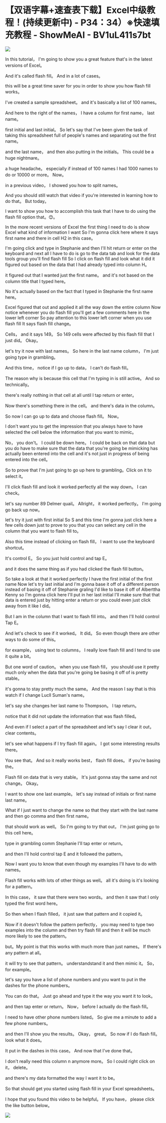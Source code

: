 # 【双语字幕+速查表下载】Excel中级教程！(持续更新中) - P34：34）※快速填充教程 - ShowMeAI - BV1uL411s7bt

![](img/e1f56842df788c5881053007ba4437bf_0.png)

In this tutorial， I'm going to show you a great feature that's in the latest versions of Excel。

 And it's called flash fill。 And in a lot of cases。

 this will be a great time saver for you in order to show you how flash fill works。

 I've created a sample spreadsheet。 and it's basically a list of 100 names。

 And here to the right of the names， I have a column for first name， last name。

 first initial and last initial。 So let's say that I've been given the task of taking this spreadsheet full of people's names and separating out the first name。

 and the last name， and then also putting in the initials。 This could be a huge nightmare。

 a huge headache。 especially if instead of 100 names I had 1000 names to do or 10000 or more。 Now。

 in a previous video， I showed you how to split names。

 And you should still watch that video if you're interested in learning how to do that。 But today。

 I want to show you how to accomplish this task that I have to do using the flash fill option that。😊。

In the more recent versions of Excel the first thing I need to do is show Excel what kind of information I want So I'm gonna click here where it says first name and there in cell H2 in this case。

 I'm going click and type in Stephanie and then I'll hit return or enter on the keyboard and next all I have to do is go to the data tab and look for the data tools group you'll find flash fill So I click on flash fill and look what it did it figured out based on the data that I had already typed into column H。

 it figured out that I wanted just the first name。 and it's not based on the column title that I typed here。

 No it's actually based on the fact that I typed in Stephanie the first name here。

 Excel figured that out and applied it all the way down the entire column Now notice whenever you do flash fill you'll get a few comments here in the lower left corner So pay attention to this lower left corner when you use flash fill It says flash fill change。

Cells， and it says 149。 So 149 cells were affected by this flash fill that I just did。 Okay。

 let's try it now with last names。 So here in the last name column， I'm just going type in grambling。

 And this time， notice if I go up to data， I can't do flash fill。

 The reason why is because this cell that I'm typing in is still active。 And so technically。

 there's really nothing in that cell at all until I tap return or enter。

 Now there's something there in the cell。 and there's data in the column。

 So now I can go up to data and choose flash fill。 Now。

 I don't want you to get the impression that you always have to have selected the cell below the information that you want to mimic。

 No， you don't。 I could be down here。 I could be back on that data but you do have to make sure that the data that you're going be mimicking has actually been entered into the cell and it's not just in progress of being entered into the cell。

 So to prove that I'm just going to go up here to grambling。Click on it to select it。

 I'll click flash fill and look it worked perfectly all the way down。 I can check。

 let's say number 89 Delmer quail。 Allright， it worked perfectly。 I'm going go back up now。

 let's try it just with first initial So S and this time I'm gonna just click here a few cells down just to prove to you that you can select any cell in the column that you want to flash fill to。

 Also this time instead of clicking on flash fill， I want to use the keyboard shortcut。

 It's control E。 So you just hold control and tap E。

 and it does the same thing as if you had clicked the flash fill button。

 So take a look at that it worked perfectly I have the first initial of the first name Now let's try last initial and I'm gonna base it off of a different person instead of basing it off of Stephanie graling I'd like to base it off of Alberttha Kenny so I'm gonna click here I'll put in her last initial I'll make sure that that data is entered just by hitting enter a return or you could even just click away from it like I did。

But I am in the column that I want to flash fill into。 and then I'll hold control Tap E。

 And let's check to see if it worked。 It did。 So even though there are other ways to do some of this。

 for example， using text to columns， I really love flash fill and I tend to use it quite a bit。

 But one word of caution。 when you use flash fill， you should use it pretty much only when the data that you're going be basing it off of is pretty stable。

 it's gonna to stay pretty much the same。 And the reason I say that is this watch if I change Lucll Suman's name。

 let's say she changes her last name to Thompson。 I tap return。

 notice that it did not update the information that was flash filled。

 And even if I select a part of the spreadsheet and let's say I clear it out， clear contents。

 let's see what happens if I try flash fill again。 I got some interesting results there。

 You see that。 And so it really works best， flash fill does。 if you're basing the。

Flash fill on data that is very stable。 It's just gonna stay the same and not change。 Okay。

 I want to show one last example。 let's say instead of initials or first name last name。

 What if I just want to change the name so that they start with the last name and then go comma and then first name。

 that should work as well。 So I'm going to try that out， I'm just going go to this cell here。

 type in grambling comm Stephanie I'll tap enter or return。

 and then I'll hold control tap E and it followed the pattern。

 Now I want you to know that even though my examples I'll have to do with names。

 Flash fill works with lots of other things as well。 all it's doing is it's looking for a pattern。

 In this case， it saw that there were two words。 and then it saw that I only typed the first word here。

 So then when I flash filled， it just saw that pattern and it copied it。

 Now if it doesn't follow the pattern perfectly， you may need to type two examples into the column and then try flash fill and then it will be much more likely to see the pattern。

 but。My point is that this works with much more than just names。 If there's any pattern at all。

 it will try to see that pattern。 understandstand it and then mimic it。 So， for example。

 let's say you have a list of phone numbers and you want to put in the dashes for the phone numbers。

 You can do that。 Just go ahead and type it the way you want it to look。

 and then tap enter or return。 Now， before I actually do the flash fill。

 I need to have other phone numbers listed。 So give me a minute to add a few phone numbers。

 and then I'll show you the results。 Okay， great。 So now if I do flash fill。 look what it does。

 It put in the dashes in this case。 And now that I've done that。

 I don't really need this column n anymore more。 So I could right click on it， delete。

 and there's my data formatted the way I want it to be。

 So that should get you started using flash fill in your Excel spreadsheets。

 I hope that you found this video to be helpful。 If you have， please click the like button below。



![](img/e1f56842df788c5881053007ba4437bf_2.png)
